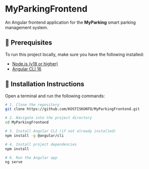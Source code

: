 # MyParkingFrontend

An Angular frontend application for the **MyParking** smart parking management system.

## 🚀 Prerequisites

To run this project locally, make sure you have the following installed:

- [Node.js (v18 or higher)](https://nodejs.org/)
- [Angular CLI 16](https://angular.io/cli)

## 🧰 Installation Instructions

Open a terminal and run the following commands:

```bash
# 1. Clone the repository
git clone https://github.com/KOSTISKONTO/MyParkingFrontend.git

# 2. Navigate into the project directory
cd MyParkingFrontend

# 3. Install Angular CLI (if not already installed)
npm install -g @angular/cli

# 4. Install project dependencies
npm install

# 6. Run the Angular app
ng serve
